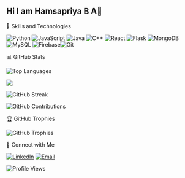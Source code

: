 ## Hi I am Hamsapriya B A👋


<!--
**Hamsapriyaba/Hamsapriyaba** is a ✨ _special_ ✨ repository because its `README.md` (this file) appears on your GitHub profile.

Here are some ideas to get you started:

- 🔭 I’m currently working on ...
- 🌱 I’m currently learning ...
- 👯 I’m looking to collaborate on ...
- 🤔 I’m looking for help with ...
- 💬 Ask me about ...
- 📫 How to reach me: ...
- 😄 Pronouns: ...
- ⚡ Fun fact: ...
-->
 🚀 Skills and Technologies

 ![Python](https://img.shields.io/badge/-Python-3776AB?style=flat&logo=python&logoColor=white) ![JavaScript](https://img.shields.io/badge/-JavaScript-F7DF1E?style=flat&logo=javascript&logoColor=black) ![Java](https://img.shields.io/badge/-Java-007396?style=flat&logo=java&logoColor=white) ![C++](https://img.shields.io/badge/-C++-00599C?style=flat&logo=c%2B%2B&logoColor=white) ![React](https://img.shields.io/badge/-React-61DAFB?style=flat&logo=react&logoColor=white) ![Flask](https://img.shields.io/badge/-Flask-000000?style=flat&logo=flask&logoColor=white) ![MongoDB](https://img.shields.io/badge/-MongoDB-47A248?style=flat&logo=mongodb&logoColor=white) ![MySQL](https://img.shields.io/badge/-MySQL-4479A1?style=flat&logo=mysql&logoColor=white) ![Firebase](https://img.shields.io/badge/-Firebase-FFCA28?style=flat&logo=firebase&logoColor=white)![Git](https://img.shields.io/badge/-Git-F05032?style=flat&logo=git&logoColor=white)

📊 GitHub Stats

![Top Languages](https://github-readme-stats.vercel.app/api/top-langs/?username=Hamsapriyaba&layout=compact&theme=radical)

![](https://github-readme-stats.vercel.app/api?username=Hamsapriyaba&show_icons=true&count_private=true&theme=dark)

![GitHub Streak](https://github-readme-streak-stats.herokuapp.com/?user=Hamsapriyaba&theme=highcontrast)

![GitHub Contributions](https://github-readme-activity-graph.vercel.app/graph?username=Hamsapriyaba&theme=react-dark)

🏆 GitHub Trophies

![GitHub Trophies](https://github-profile-trophy.vercel.app/?username=Hamsapriyaba&theme=radical&column=4&margin-w=15&margin-h=15)

🔗 Connect with Me

[![LinkedIn](https://img.shields.io/badge/-LinkedIn-blue?style=flat-square&logo=Linkedin&logoColor=white)](https://www.linkedin.com/in/hamsapriya-b-a-1a2576281/)
[![Email](https://img.shields.io/badge/-Email-D14836?style=flat-square&logo=Gmail&logoColor=white)](mailto:hamsapriyaba04@gmail.com)

![Profile Views](https://komarev.com/ghpvc/?username=Hamsapriyaba&style=flat-square&color=blue)






